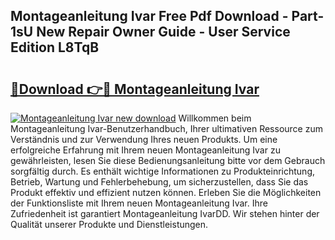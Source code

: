 ## Montageanleitung Ivar Free Pdf Download - Part-1sU New Repair Owner Guide - User Service Edition L8TqB

# <h2><a href="http://df73x5x.blite.top/?on=Montageanleitung+Ivar">🔗Download 👉🔴 Montageanleitung Ivar</a></h2>

[![Montageanleitung Ivar new download](https://i.imgur.com/lujVjoI.png)](http://df73x5x.blite.top/?on=Montageanleitung+Ivar)
Willkommen beim Montageanleitung Ivar-Benutzerhandbuch, Ihrer ultimativen Ressource zum Verständnis und zur Verwendung Ihres neuen Produkts. Um eine erfolgreiche Erfahrung mit Ihrem neuen Montageanleitung Ivar zu gewährleisten, lesen Sie diese Bedienungsanleitung bitte vor dem Gebrauch sorgfältig durch. Es enthält wichtige Informationen zu Produkteinrichtung, Betrieb, Wartung und Fehlerbehebung, um sicherzustellen, dass Sie das Produkt effektiv und effizient nutzen können. Erleben Sie die Möglichkeiten der Funktionsliste mit Ihrem neuen Montageanleitung Ivar. Ihre Zufriedenheit ist garantiert Montageanleitung IvarDD. Wir stehen hinter der Qualität unserer Produkte und Dienstleistungen.
